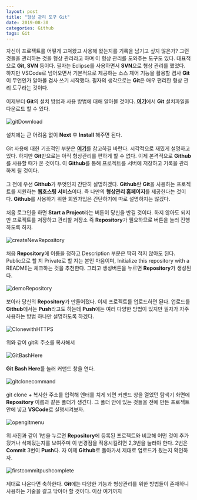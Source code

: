 ```yaml
---
layout: post
title: "형상 관리 도구 Git"
date: 2019-08-30
categories: Github
tags: Git
---
```

자신이 프로젝트를 어떻게 고쳐왔고 사용해 왔는지를 기록을 남기고 싶지 않은가? 그런 것들을 관리하는 것을 형상 관리라고 하며 이 형상 관리를 도와주는 도구도 있다. 대표적으로 <b>Git, SVN</b> 등이다. 필자는 Eclipse를 사용하면서 <b>SVN</b>으로 형상 관리를 했었다. 하지만 VSCode로 넘어오면서 기본적으로 제공하는 소스 제어 기능을 활용할 겸사 <b>Git</b>이 무언인가 알아볼 겸사 쓰기 시작했다. 필자의 생각으로는 <b>Git</b>은 매우 편리한 형상 관리 도구라는 것이다. 
<br><br>
이제부터 <b>Git</b>의 설치 방법과 사용 방법에 대해 알아볼 것이다. <b><a href="https://git-scm.com/">여기</a></b>에서 <b>Git</b> 설치파일을 다운로드 할 수 있다.
<br><br>
![gitDownload](/files/git/gitDownload.png)
<br><br>
설치에는 큰 어려움 없이 <b>Next</b> 후 <b>Install</b> 해주면 된다.
<br><br>
Git 사용에 대한 기초적인 부분은 <b><a href="https://rogerdudler.github.io/git-guide/index.ko.html">여기</a></b>를 참고하길 바란다. 시각적으로 재밌게 설명하고 있다. 하지만 <b>Git</b>만으로는 아직 형상관리를 편하게 할 수 없다. 이제 본격적으로 <b>Github</b>를 사용할 때가 온 것이다. 이 <b>Github</b>를 통해 프로젝트를 서버에 저장하고 기록을 관리하게 될 것이다.
<br><br>
그 전에 우선 <b>Github</b>가 무엇인지 간단히 설명하겠다. <b>Github</b>란 <b>Git</b>을 사용하는 프로젝트를 지원하는 <b>웹호스팅 서비스</b>이다. 즉 나만의 <b>형상관리 홈페이지</b>를 제공한다는 것이다. <b>Github</b>를 사용하기 위한 회원가입은 간단하기에 따로 설명하지는 않겠다.
<br><br>
처음 로그인을 하면 <b>Start a Project</b>라는 버튼이 당신을 반길 것이다. 하지 않아도 되지만 프로젝트를 저장하고 관리할 저장소 즉 <b>Repository</b>가 필요하므로 버튼을 눌러 진행하도록 하자. 
<br><br>
![createNewRepository](/files/git/createNewRepository.png)
<br><br>
처음 <b>Repository</b>에 이름을 정하고 Description 부분은 딱히 적지 않아도 된다. Public으로 할 지 Private로 할 지는 본인 마음이며, Initialize this repository with a README는 체크하는 것을 추천한다. 그리고 생성버튼을 누르면 <b>Repository</b>가 생성된다.
<br><br>
![demoRepository](/files/git/demoRepository.png)
<br><br>
보아라 당신의 <b>Repository</b>가 만들어졌다. 이제 프로젝트를 업로드하면 된다. 업로드를 <b>Github</b>에서는 <b>Push</b>라고도 하는데 <b>Push</b>에는 여러 다양한 방법이 있지만 필자가 자주 사용하는 방법 하나만 설명하도록 하겠다.
<br><br>
![ClonewithHTTPS](/files/git/ClonewithHTTPS.png)
<br><br>
위와 같이 git의 주소를 복사해서 
<br><br>
![GitBashHere](/files/git/GitBashHere.png)
<br><br>
<b>Git Bash Here</b>를 눌러 커맨드 창을 연다. 
<br><br>
![gitclonecommand](/files/git/gitclonecommand.png)
<br><br>
git clone + 복사한 주소를 입력해 엔터를 치게 되면 커맨드 창을 열었던 탐색기 화면에 <b>Repository</b> 이름과 같은 폴더가 생긴다. 그 폴더 안에 있는 것들을 전에 만든 프로젝트 안에 넣고 <b>VSCode</b>로 실행시켜보자.
<br><br>
![opengitmenu](/files/git/opengitmenu.png)
<br><br>
위 사진과 같이 1번을 누르면 <b>Repository</b>에 등록된 프로젝트와 비교해 어떤 것이 추가 됬거나 삭제됬는지를 보여주며 이 변경점을 적용시킬려면 2,3번을 눌러야 한다. 2번은 <b>Commit</b> 3번이 <b>Push</b>다. 자 이제 <b>Github</b>로 돌아가서 제대로 업로드가 됬는지 확인하자.
<br><br>
![firstcommitpushcomplete](/files/git/firstcommitpushcomplete.png)
<br><br>
제대로 나온다면 축하한다. <b>Git</b>에는 다양한 기능과 형상관리를 위한 방법들이 존재하니 사용하는 기술을 갈고 닦아야 할 것이다. 이상 여기까지
